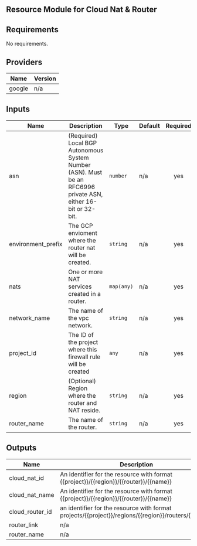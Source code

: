 ## Resource Module for Cloud Nat & Router 

<!-- BEGINNING OF PRE-COMMIT-TERRAFORM DOCS HOOK -->
## Requirements

No requirements.

## Providers

| Name | Version |
|------|---------|
| google | n/a |

## Inputs

| Name | Description | Type | Default | Required |
|------|-------------|------|---------|:--------:|
| asn | (Required) Local BGP Autonomous System Number (ASN). Must be an RFC6996 private ASN, either 16-bit or 32-bit. | `number` | n/a | yes |
| environment\_prefix | The GCP envioment where the router nat will be created. | `string` | n/a | yes |
| nats | One or more NAT services created in a router. | `map(any)` | n/a | yes |
| network\_name | The name of the vpc network. | `string` | n/a | yes |
| project\_id | The ID of the project where this firewall rule will be created | `any` | n/a | yes |
| region | (Optional) Region where the router and NAT reside. | `string` | n/a | yes |
| router\_name | The name of the router. | `string` | n/a | yes |

## Outputs

| Name | Description |
|------|-------------|
| cloud\_nat\_id | An identifier for the resource with format {{project}}/{{region}}/{{router}}/{{name}} |
| cloud\_nat\_name | An identifier for the resource with format {{project}}/{{region}}/{{router}}/{{name}} |
| cloud\_router\_id | an identifier for the resource with format projects/{{project}}/regions/{{region}}/routers/{{name}} |
| router\_link | n/a |
| router\_name | n/a |

<!-- END OF PRE-COMMIT-TERRAFORM DOCS HOOK -->

